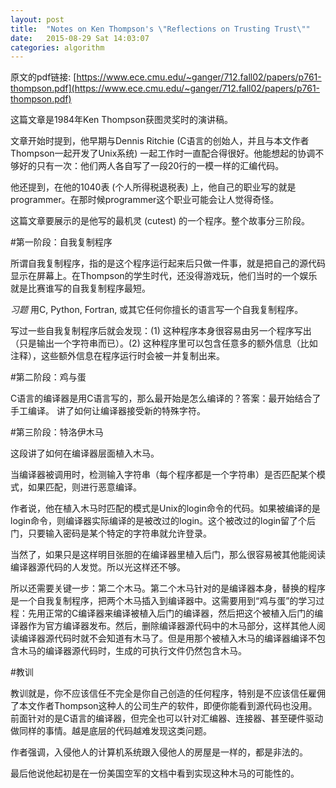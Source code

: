 ```yaml
---
layout: post
title:  "Notes on Ken Thompson's \"Reflections on Trusting Trust\""
date:   2015-08-29 Sat 14:03:07
categories: algorithm
---
```


原文的pdf链接: [https://www.ece.cmu.edu/~ganger/712.fall02/papers/p761-thompson.pdf](https://www.ece.cmu.edu/~ganger/712.fall02/papers/p761-thompson.pdf)

这篇文章是1984年Ken Thompson获图灵奖时的演讲稿。

文章开始时提到，他早期与Dennis
Ritchie (C语言的创始人，并且与本文作者Thompson一起开发了Unix系统) 一起工作时一直配合得很好。他能想起的协调不够好的只有一次：他们两人各自写了一段20行的一模一样的汇编代码。

他还提到，在他的1040表 (个人所得税退税表) 上，他自己的职业写的就是programmer。在那时候programmer这个职业可能会让人觉得奇怪。

这篇文章要展示的是他写的最机灵 (cutest) 的一个程序。整个故事分三阶段。

#第一阶段：自我复制程序

所谓自我复制程序，指的是这个程序运行起来后只做一件事，就是把自己的源代码显示在屏幕上。在Thompson的学生时代，还没得游戏玩，他们当时的一个娱乐就是比赛谁写的自我复制程序最短。

_习题_ 用C, Python, Fortran, 或其它任何你擅长的语言写一个自我复制程序。

写过一些自我复制程序后就会发现：(1) 这种程序本身很容易由另一个程序写出（只是输出一个字符串而已）。(2) 这种程序里可以包含任意多的额外信息（比如注释），这些额外信息在程序运行时会被一并复制出来。

#第二阶段：鸡与蛋

C语言的编译器是用C语言写的，那么最开始是怎么编译的？答案：最开始结合了手工编译。
讲了如何让编译器接受新的特殊字符。

#第三阶段：特洛伊木马

这段讲了如何在编译器层面植入木马。

当编译器被调用时，检测输入字符串（每个程序都是一个字符串）是否匹配某个模式，如果匹配，则进行恶意编译。

作者说，他在植入木马时匹配的模式是Unix的login命令的代码。如果被编译的是login命令，则编译器实际编译的是被改过的login。这个被改过的login留了个后门，只要输入密码是某个特定的字符串就允许登录。

当然了，如果只是这样明目张胆的在编译器里植入后门，那么很容易被其他能阅读编译器源代码的人发觉。所以光这样还不够。

所以还需要关键一步：第二个木马。第二个木马针对的是编译器本身，替换的程序是一个自我复制程序，把两个木马插入到编译器中。这需要用到“鸡与蛋”的学习过程：先用正常的C编译器来编译被植入后门的编译器，然后把这个被植入后门的编译器作为官方编译器发布。然后，删除编译器源代码中的木马部分，这样其他人阅读编译器源代码时就不会知道有木马了。但是用那个被植入木马的编译器编译不包含木马的编译器源代码时，生成的可执行文件仍然包含木马。

#教训

教训就是，你不应该信任不完全是你自己创造的任何程序，特别是不应该信任雇佣了本文作者Thompson这种人的公司生产的软件，即便你能看到源代码也没用。前面针对的是C语言的编译器，但完全也可以针对汇编器、连接器、甚至硬件驱动做同样的事情。越是底层的代码越难发现这类问题。

作者强调，入侵他人的计算机系统跟入侵他人的房屋是一样的，都是非法的。

最后他说他起初是在一份美国空军的文档中看到实现这种木马的可能性的。
